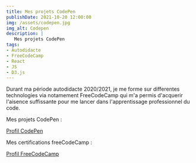 ```yaml
---
title: Mes projets CodePen
publishDate: 2021-10-20 12:00:00
img: /assets/codepen.jpg
img_alt: Codepen
description: |
   Mes projets CodePen
tags:
- Autodidacte
- FreeCodeCamp
- React
- JS
- D3.js
---
```


Durant ma période autodidacte 2020/2021, je me forme sur differentes technologies via notamement FreeCodeCamp 
qui m'a permis d'acquerir l'aisence suffissante pour me lancer dans l'apprentissage professionnel du code.

Mes projets CodePen : 

<a href="https://codepen.io/sebzz07" target="_blank">Profil CodePen</a>


Mes certifications freeCodeCamp :

<a href="https://www.freecodecamp.org/sebdrufr" target="_blank">Profil FreeCodeCamp</a>





